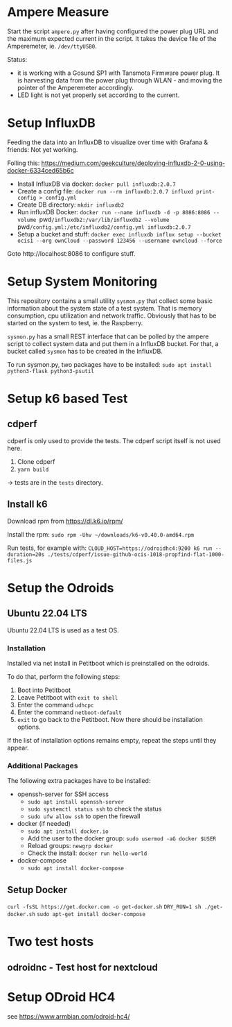 # Ampere Measure

Start the script `ampere.py` after having configured the power plug URL and the maximum
expected current in the script. It takes the device file of the Amperemeter, ie. `/dev/ttyUSB0`.

Status:
- it is working with a Gosund SP1 with Tansmota Firmware power plug. It is harvesting data from the power plug through WLAN - and moving the pointer of the Amperemeter accordingly.
- LED light is not yet properly set according to the current.

# Setup InfluxDB

Feeding the data into an InfluxDB to visualize over time with Grafana & friends: Not yet working.

Folling this: https://medium.com/geekculture/deploying-influxdb-2-0-using-docker-6334ced65b6c

- Install InfluxDB via docker: `docker pull influxdb:2.0.7`
- Create a config file: `docker run --rm influxdb:2.0.7 influxd print-config > config.yml`
- Create DB directory: `mkdir influxdb2`
- Run influxDB Docker: `docker run --name influxdb -d -p 8086:8086 --volume `pwd`/influxdb2:/var/lib/influxdb2 --volume `pwd`/config.yml:/etc/influxdb2/config.yml influxdb:2.0.7`
- Setup a bucket and stuff: `docker exec influxdb influx setup --bucket ocis1 --org ownCloud --password 123456 --username owncloud --force`

Goto http://localhost:8086 to configure stuff.

# Setup System Monitoring

This repository contains a small utility `sysmon.py` that collect some basic information about the system state of a test system. That is memory consumption, cpu utilization and network traffic. Obviously that has to be started on the system to test, ie. the Raspberry.

`sysmon.py` has a small REST interface that can be polled by the ampere script to collect system data and put them in a InfluxDB bucket. For that, a bucket called `sysmon` has to be created in the InfluxDB.

To run sysmon.py, two packages have to be installed:
`sudo apt install python3-flask python3-psutil`

# Setup k6 based Test

## cdperf

cdperf is only used to provide the tests. The cdperf script itself is not used here.

1. Clone cdperf
2. `yarn build`

-> tests are in the `tests` directory.

## Install k6

Download rpm from https://dl.k6.io/rpm/

Install the rpm: `sudo rpm -Uhv ~/downloads/k6-v0.40.0-amd64.rpm`

Run tests, for example with:
`CLOUD_HOST=https://odroidhc4:9200 k6 run --duration=20s ./tests/cdperf/issue-github-ocis-1018-propfind-flat-1000-files.js`


# Setup the Odroids

## Ubuntu 22.04 LTS

Ubuntu 22.04 LTS is used as a test OS.

### Installation

Installed via net install in Petitboot which is preinstalled on the odroids. 

To do that, perform the following steps:

1. Boot into Petitboot
2. Leave Petitboot with `exit to shell`
3. Enter the command `udhcpc`
4. Enter the command `netboot-default`
5. `exit` to go back to the Petitboot. Now there should be installation options.

If the list of installation options remains empty, repeat the steps until they appear.

### Additional Packages

The following extra packages have to be installed:
- openssh-server for SSH access
    - `sudo apt install openssh-server`
    - `sudo systemctl status ssh` to check the status
    - `sudo ufw allow ssh` to open the firewall
- docker (if needed)
    - `sudo apt install docker.io`
    - Add the user to the docker group: `sudo usermod -aG docker $USER`
    - Reload groups: `newgrp docker`
    - Check the install: `docker run hello-world`
- docker-compose
    - `sudo apt install docker-compose`



## Setup Docker

`curl -fsSL https://get.docker.com -o get-docker.sh`
`DRY_RUN=1 sh ./get-docker.sh`
`sudo apt-get install docker-compose`

# Two test hosts

## odroidnc - Test host for nextcloud

# Setup ODroid HC4

see https://www.armbian.com/odroid-hc4/

